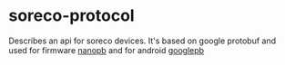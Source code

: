 # soreco-protocol
Describes an api for soreco devices.
It's based on google protobuf and used for firmware [nanopb](https://jpa.kapsi.fi/nanopb/) and for android [googlepb](https://github.com/google/protobuf)
